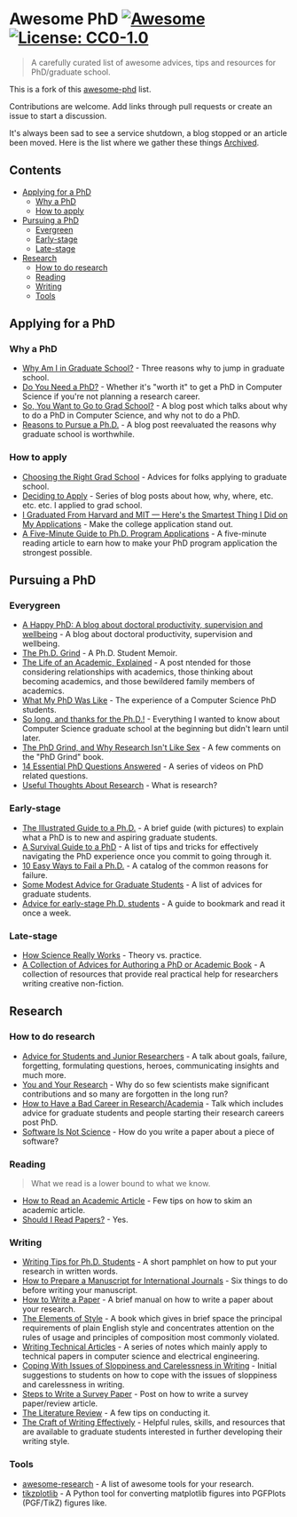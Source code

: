 # Awesome PhD [![Awesome](https://awesome.re/badge.svg)](https://awesome.re) [![License: CC0-1.0](https://img.shields.io/github/license/amerlo94/awesome-phd)](https://github.com/amerlo94/awesome-phd/blob/master/LICENSE)

> A carefully curated list of awesome advices, tips and resources for PhD/graduate school.

This is a fork of this [awesome-phd](https://github.com/imalisamar/awesome-phd) list.

Contributions are welcome. Add links through pull requests or create an issue to start a discussion.

It's always been sad to see a service shutdown, a blog stopped or an article been moved. Here is the list where we gather these things [Archived](ARCHIVED.md).

## Contents

- [Applying for a PhD](#applying-for-a-phd)
    - [Why a PhD](#why-a-phd)
    - [How to apply](#how-to-apply)
- [Pursuing a PhD](#pursuing-a-phd)
    - [Evergreen](#evergreen)
    - [Early-stage](#early-stage)
    - [Late-stage](#late-stage)
- [Research](#research)
    - [How to do research](#how-to-do-research)
    - [Reading](#reading)
    - [Writing](#writing)
    - [Tools](#tools)

## Applying for a PhD

### Why a PhD

- [Why Am I in Graduate School?](http://cra-ccc.org/lifeofacsgs/why-am-i-in-graduate-school) - Three reasons why to jump in graduate school.
- [Do You Need a PhD?](http://matt-welsh.blogspot.my/2012/03/do-you-need-phd.html) - Whether it's "worth it" to get a PhD in Computer Science if you're not planning a research career.
- [So, You Want to Go to Grad School?](http://matt-welsh.blogspot.my/2010/09/so-you-want-to-go-to-grad-school.html) - A blog post which talks about why to do a PhD in Computer Science, and why not to do a PhD.
- [Reasons to Pursue a Ph.D.](http://jxyzabc.blogspot.my/2011/12/reasons-to-pursue-phd.html) - A blog post reevaluated the reasons why graduate school is worthwhile.

### How to apply

- [Choosing the Right Grad School](http://www.zephoria.org/thoughts/archives/2009/10/28/choosing_the_ri.html) - Advices for folks applying to graduate school.
- [Deciding to Apply](http://jxyzabc.blogspot.my/2008/08/cs-grad-school-part-1-deciding-to-apply.html) - Series of blog posts about how, why, where, etc. etc. etc. I applied to grad school.
- [I Graduated From Harvard and MIT — Here's the Smartest Thing I Did on My Applications](http://www.businessinsider.com/make-college-application-stand-out-2016-12?IR=T&r=US&IR=T) - Make the college application stand out.
- [A Five-Minute Guide to Ph.D. Program Applications](https://pg.ucsd.edu/PhD-application-tips.htm) - A five-minute reading article to earn how to make your PhD program application the strongest possible.

## Pursuing a PhD

### Everygreen

- [A Happy PhD: A blog about doctoral productivity, supervision and wellbeing](https://ahappyphd.org/) - A blog about doctoral productivity, supervision and wellbeing.
- [The Ph.D. Grind](http://bcmi.sjtu.edu.cn/home/niuli/resource/pguo-PhD-grind.pdf) - A Ph.D. Student Memoir.
- [The Life of an Academic, Explained](http://jxyzabc.blogspot.my/2012/02/life-of-academic-explained.html) - A post ntended for those considering relationships with academics, those thinking about becoming academics, and those bewildered family members of academics.
- [What My PhD Was Like](http://jxyzabc.blogspot.my/2016/02/my-phd-abridged.html) - The experience of a Computer Science PhD students.
- [So long, and thanks for the Ph.D.!](http://www.cs.unc.edu/~azuma/hitch4.html) - Everything I wanted to know about Computer Science graduate school at the beginning but didn't learn until later.
- [The PhD Grind, and Why Research Isn't Like Sex](http://blog.regehr.org/archives/743) - A few comments on the "PhD Grind" book.
- [14 Essential PhD Questions Answered](https://www.timeshighereducation.com/news/14-essential-phd-questions-answered/2006473.article?page=0%2C5) - A series of videos on PhD related questions.
- [Useful Thoughts About Research](http://www.eecs.harvard.edu/htk/phdadvice/) - What is research?

### Early-stage

- [The Illustrated Guide to a Ph.D.](http://matt.might.net/articles/phd-school-in-pictures/) - A brief guide (with pictures) to explain what a PhD is to new and aspiring graduate students.
- [A Survival Guide to a PhD](http://karpathy.github.io/2016/09/07/phd/) - A list of tips and tricks for effectively navigating the PhD experience once you commit to going through it.
- [10 Easy Ways to Fail a Ph.D.](http://matt.might.net/articles/ways-to-fail-a-phd/) - A catalog of the common reasons for failure.
- [Some Modest Advice for Graduate Students](http://stearnslab.yale.edu/some-modest-advice-graduate-students) - A list of advices for graduate students.
- [Advice for early-stage Ph.D. students](https://pg.ucsd.edu/early-stage-PhD-advice.htm) - A guide to bookmark and read it once a week.

### Late-stage

- [How Science Really Works](http://jxyzabc.blogspot.my/2013/01/how-science-really-works.html) - Theory vs. practice.
- [A Collection of Advices for Authoring a PhD or Academic Book](https://medium.com/advice-and-help-in-authoring-a-phd-or-non-fiction) - A collection of resources that provide real practical help for researchers writing creative non-fiction.

## Research

### How to do research

- [Advice for Students and Junior Researchers](http://www.markus-jakobsson.com/advice-for-students-and-junior-researchers) - A talk about goals, failure, forgetting, formulating questions, heroes, communicating insights and much more.
- [You and Your Research](http://www.cs.virginia.edu/~robins/YouAndYourResearch.html) - Why do so few scientists make significant contributions and so many are forgotten in the long run?
- [How to Have a Bad Career in Research/Academia](https://people.eecs.berkeley.edu/~pattrsn/talks/research.pdf) - Talk which includes advice for graduate students and people starting their research careers post PhD.
- [Software Is Not Science](http://matt-welsh.blogspot.my/2011/11/software-is-not-science.html) - How do you write a paper about a piece of software?

### Reading

> What we read is a lower bound to what we know.

- [How to Read an Academic Article](https://organizationsandmarkets.com/2010/08/31/how-to-read-an-academic-article/) - Few tips on how to skim an academic article.
- [Should I Read Papers?](http://michaelrbernste.in/2014/10/21/should-i-read-papers.html) - Yes.

### Writing

- [Writing Tips for Ph.D. Students](https://faculty.chicagobooth.edu/john.cochrane/research/papers/phd_paper_writing.pdf) - A short pamphlet on how to put your research in written words.
- [How to Prepare a Manuscript for International Journals](https://www.elsevier.com/connect/six-things-to-do-before-writing-your-manuscript) - Six things to do before writing your manuscript.
- [How to Write a Paper](http://www-mech.eng.cam.ac.uk/mmd/ashby-paper-V6.pdf) - A brief manual on how to write a paper about your research.
- [The Elements of Style](http://www.bartleby.com/141/) - A book which gives in brief space the principal requirements of plain English style and concentrates attention on the rules of usage and principles of composition most commonly violated.
- [Writing Technical Articles](http://www.cs.columbia.edu/~hgs/etc/writing-style.html) - A series of notes which mainly apply to technical papers in computer science and electrical engineering.
- [Coping With Issues of Sloppiness and Carelessness in Writing](http://asegrp.blogspot.my/2011/06/coping-with-issues-of-sloppiness-and.html) - Initial suggestions to students on how to cope with the issues of sloppiness and carelessness in writing.
- [Steps to Write a Survey Paper](http://researchpedia.info/steps-to-write-a-survey-paper/) - Post on how to write a survey paper/review article.
- [The Literature Review](http://www.writing.utoronto.ca/advice/specific-types-of-writing/literature-review) - A few tips on conducting it.
- [The Craft of Writing Effectively](https://www.youtube.com/watch?v=vtIzMaLkCaM&feature=youtu.be) - Helpful rules, skills, and resources that are available to graduate students interested in further developing their writing style.

### Tools

- [awesome-research](https://github.com/emptymalei/awesome-research) - A list of awesome tools for your research.
- [tikzplotlib](https://github.com/nschloe/tikzplotlib) - A Python tool for converting matplotlib figures into PGFPlots (PGF/TikZ) figures like.